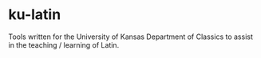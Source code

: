 # ku-latin
Tools written for the University of Kansas Department of Classics to assist in the teaching / learning of Latin.
